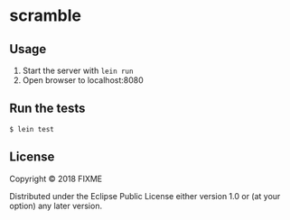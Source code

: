 # scramble

## Usage

1. Start the server with `lein run`
2. Open browser to localhost:8080

## Run the tests

`$ lein test`

## License

Copyright © 2018 FIXME

Distributed under the Eclipse Public License either version 1.0 or (at
your option) any later version.
